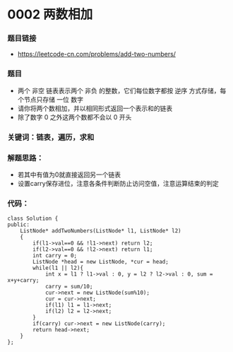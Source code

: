 # 0002 两数相加
### 题目链接
- https://leetcode-cn.com/problems/add-two-numbers/

### 题目
- 两个 非空 链表表示两个 非负 的整数，它们每位数字都按 逆序 方式存储，每个节点只存储 一位 数字
- 请你将两个数相加，并以相同形式返回一个表示和的链表
- 除了数字 0 之外这两个数都不会以 0 开头

### 关键词：链表，遍历，求和

### 解题思路：
- 若其中有值为0就直接返回另一个链表
- 设置carry保存进位，注意各条件判断防止访问空值，注意运算结束的判定

### 代码：
```
class Solution {
public:
    ListNode* addTwoNumbers(ListNode* l1, ListNode* l2) 
    {
        if(l1->val==0 && !l1->next) return l2;
        if(l2->val==0 && !l2->next) return l1;
        int carry = 0;
        ListNode *head = new ListNode, *cur = head;
        while(l1 || l2){
            int x = l1 ? l1->val : 0, y = l2 ? l2->val : 0, sum = x+y+carry;
            carry = sum/10;
            cur->next = new ListNode(sum%10);
            cur = cur->next;
            if(l1) l1 = l1->next;
            if(l2) l2 = l2->next;
        }
        if(carry) cur->next = new ListNode(carry);
        return head->next;
    }
};
```
